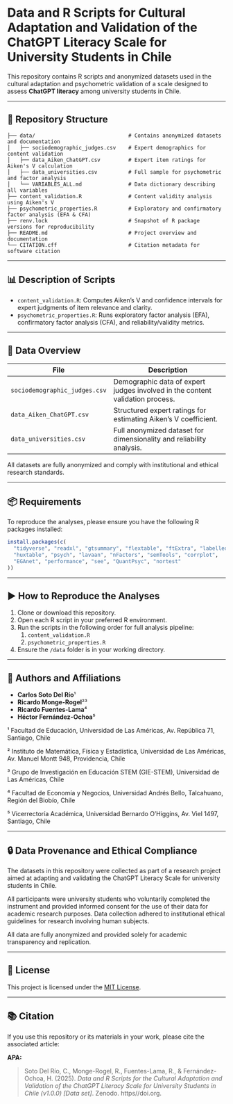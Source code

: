 # Data and R Scripts for Cultural Adaptation and Validation of the ChatGPT Literacy Scale for University Students in Chile

This repository contains R scripts and anonymized datasets used in the cultural adaptation and psychometric validation of a scale designed to assess **ChatGPT literacy** among university students in Chile.

---

## 📁 Repository Structure

```
├── data/                              # Contains anonymized datasets and documentation
│   ├── sociodemographic_judges.csv    # Expert demographics for content validation
│   ├── data_Aiken_ChatGPT.csv         # Expert item ratings for Aiken's V calculation
│   ├── data_universities.csv          # Full sample for psychometric and factor analysis
│   └── VARIABLES_ALL.md               # Data dictionary describing all variables
├── content_validation.R               # Content validity analysis using Aiken's V
├── psychometric_properties.R          # Exploratory and confirmatory factor analysis (EFA & CFA)
├── renv.lock                          # Snapshot of R package versions for reproducibility
├── README.md                          # Project overview and documentation
└── CITATION.cff                       # Citation metadata for software citation
```

---

## 📊 Description of Scripts

- `content_validation.R`: Computes Aiken’s V and confidence intervals for expert judgments of item relevance and clarity.
- `psychometric_properties.R`: Runs exploratory factor analysis (EFA), confirmatory factor analysis (CFA), and reliability/validity metrics.

---

## 📂 Data Overview

| File                         | Description                                                                 |
|------------------------------|-----------------------------------------------------------------------------|
| `sociodemographic_judges.csv`| Demographic data of expert judges involved in the content validation process.|
| `data_Aiken_ChatGPT.csv`     | Structured expert ratings for estimating Aiken’s V coefficient.             |
| `data_universities.csv`      | Full anonymized dataset for dimensionality and reliability analysis.        |

All datasets are fully anonymized and comply with institutional and ethical research standards.

---

## 📦 Requirements

To reproduce the analyses, please ensure you have the following R packages installed:

```r
install.packages(c(
  "tidyverse", "readxl", "gtsummary", "flextable", "ftExtra", "labelled",
  "huxtable", "psych", "lavaan", "nFactors", "semTools", "corrplot",
  "EGAnet", "performance", "see", "QuantPsyc", "nortest"
))
```

---

## ▶️ How to Reproduce the Analyses

1. Clone or download this repository.
2. Open each R script in your preferred R environment.
3. Run the scripts in the following order for full analysis pipeline:
   1. `content_validation.R`
   2. `psychometric_properties.R`
4. Ensure the `/data` folder is in your working directory.

---

## 👥 Authors and Affiliations

- **Carlos Soto Del Río**¹  
- **Ricardo Monge-Rogel**²³   
- **Ricardo Fuentes-Lama**⁴  
- **Héctor Fernández-Ochoa**⁵  


¹ Facultad de Educación, Universidad de Las Américas, Av. República 71, Santiago, Chile

² Instituto de Matemática, Física y Estadística, Universidad de Las Américas, Av. Manuel Montt 948, Providencia, Chile

³ Grupo de Investigación en Educación STEM (GIE-STEM), Universidad de Las Américas, Chile

⁴ Facultad de Economía y Negocios, Universidad Andrés Bello, Talcahuano, Región del Biobío, Chile

⁵ Vicerrectoría Académica, Universidad Bernardo O’Higgins, Av. Viel 1497, Santiago, Chile


---

## 🔒 Data Provenance and Ethical Compliance

The datasets in this repository were collected as part of a research project aimed at adapting and validating the ChatGPT Literacy Scale for university students in Chile.

All participants were university students who voluntarily completed the instrument and provided informed consent for the use of their data for academic research purposes. Data collection adhered to institutional ethical guidelines for research involving human subjects.

All data are fully anonymized and provided solely for academic transparency and replication.

---

## 📄 License

This project is licensed under the [MIT License](LICENSE).

---

## 📚 Citation

If you use this repository or its materials in your work, please cite the associated article:

**APA:**

> Soto Del Río, C., Monge-Rogel, R., Fuentes-Lama, R., & Fernández-Ochoa, H. (2025). *Data and R Scripts for the Cultural Adaptation and Validation of the ChatGPT Literacy Scale for University Students in Chile (v1.0.0) [Data set]*. Zenodo. https//doi.org.
